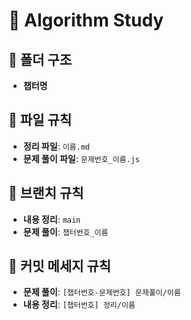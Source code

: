 # 📘 Algorithm Study

## 📂 폴더 구조
- **챕터명**

## 📄 파일 규칙
- **정리 파일**: `이름.md`  
- **문제 풀이 파일**: `문제번호_이름.js`

## 🌿 브랜치 규칙
- **내용 정리**: `main`  
- **문제 풀이**: `챕터번호_이름`

## 📝 커밋 메세지 규칙
- **문제 풀이**: `[챕터번호-문제번호] 문제풀이/이름`  
- **내용 정리**: `[챕터번호] 정리/이름`
